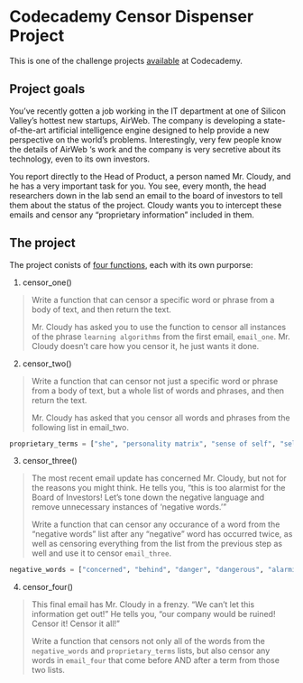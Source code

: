 # Codecademy Censor Dispenser Project
This is one of the challenge projects [available](https://www.codecademy.com/practice/projects/censor-dispenser) at Codecademy.

## Project goals
You’ve recently gotten a job working in the IT department at one of Silicon Valley’s hottest new startups, AirWeb. The company is developing a state-of-the-art artificial intelligence engine designed to help provide a new perspective on the world’s problems. Interestingly, very few people know the details of AirWeb ‘s work and the company is very secretive about its technology, even to its own investors.

You report directly to the Head of Product, a person named Mr. Cloudy, and he has a very important task for you. You see, every month, the head researchers down in the lab send an email to the board of investors to tell them about the status of the project. Cloudy wants you to intercept these emails and censor any “proprietary information” included in them.

## The project
The project conists of [four functions](https://github.com/SyrovatkaA/Codecademy-Censor_Dispenser/blob/master/censor_dispenser_solution.py), each with its own purporse:
1. censor_one()
  >  Write a function that can censor a specific word or phrase from a body of text, and then return the text.
  >
  >Mr. Cloudy has asked you to use the function to censor all instances of the phrase `learning algorithms` from the first email, `email_one`. Mr. Cloudy doesn’t care how you censor it, he just wants it done.
2. censor_two()
>Write a function that can censor not just a specific word or phrase from a body of text, but a whole list of words and phrases, and then return the text.
>
>Mr. Cloudy has asked that you censor all words and phrases from the following list in email_two.
```python
proprietary_terms = ["she", "personality matrix", "sense of self", "self-preservation", "learning algorithm", "her", "herself"]
```
3. censor_three()
>The most recent email update has concerned Mr. Cloudy, but not for the reasons you might think. He tells you, “this is too alarmist for the Board of Investors! Let’s tone down the negative language and remove unnecessary instances of ‘negative words.’”
>
>Write a function that can censor any occurance of a word from the “negative words” list after any “negative” word has occurred twice, as well as censoring everything from the list from the previous step as well and use it to censor `email_three`.
```python
negative_words = ["concerned", "behind", "danger", "dangerous", "alarming", "alarmed", "out of control", "help", "unhappy", "bad", "upset", "awful", "broken", "damage", "damaging", "dismal", "distressed", "distressed", "concerning", "horrible", "horribly", "questionable"]
```
4. censor_four()
>This final email has Mr. Cloudy in a frenzy. “We can’t let this information get out!” He tells you, “our company would be ruined! Censor it! Censor it all!”
>
>Write a function that censors not only all of the words from the `negative_words` and `proprietary_terms` lists, but also censor any words in `email_four` that come before AND after a term from those two lists.
